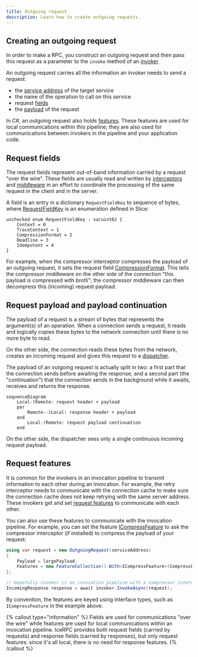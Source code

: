```yaml
---
title: Outgoing request
description: Learn how to create outgoing requests.
---
```


## Creating an outgoing request

In order to make a RPC, you construct an outgoing request and then pass this request as a parameter to the `invoke`
method of an [invoker](invocation-pipeline#the-invoker-abstraction).

An outgoing request carries all the information an invoker needs to send a request:
- the [service address](service-address) of the target service
- the name of the operation to call on this service
- request [fields](#request-fields)
- the [payload](#request-payload-and-payload-continuation) of the request

In C#, an outgoing request also holds [features](#request-features). These features are used for local communications
within this pipeline; they are also used for communications between invokers in the pipeline and your application code.

## Request fields

The request fields represent out-of-band information carried by a request "over the wire". These fields are usually read
and written by [interceptors](interceptor) and [middleware](../dispatch/middleware) in an effort to coordinate the
processing of the same request in the client and in the server.

A field is an entry in a dictionary `RequestFieldKey` to sequence of bytes, where [RequestFieldKey][request-field-key]
is an enumeration defined in Slice:

```slice
unchecked enum RequestFieldKey : varuint62 {
    Context = 0
    TraceContext = 1
    CompressionFormat = 2
    Deadline = 3
    Idempotent = 4
}
```

For example, when the compressor interceptor compresses the payload of an outgoing request, it sets the request field
[CompressionFormat][compression-format]. This tells the compressor middleware on the other side of the connection "this
payload is compressed with brotli"; the compressor middleware can then decompress this (incoming) request payload.

## Request payload and payload continuation

The payload of a request is a stream of bytes that represents the argument(s) of an operation. When a connection sends a
request, it reads and logically copies these bytes to the network connection until there is no more byte to read.

On the other side, the connection reads these bytes from the network, creates an incoming request and gives this request
to a [dispatcher](../dispatch/dispatch-pipeline#the-dispatcher-abstraction).

The payload of an outgoing request is actually split in two: a first part that the connection sends before awaiting the
response, and a second part (the "continuation") that the connection sends in the background while it awaits, receives
and returns the response.

```mermaid
sequenceDiagram
    Local-)Remote: request header + payload
    par
        Remote--)Local: response header + payload
    and
        Local-)Remote: request payload continuation
    end
```

On the other side, the dispatcher sees only a single continuous incoming request payload.

## Request features

It is common for the invokers in an invocation pipeline to transmit information to each other during an invocation. For
example, the retry interceptor needs to communicate with the connection cache to make sure the connection cache does not
keep retrying with the same server address. These invokers get and set [request features][csharp-feature-collection] to
communicate with each other.

You can also use these features to communicate with the invocation pipeline. For example, you can set the feature
[ICompressFeature][compress-feature] to ask the compressor interceptor (if installed) to compress the payload of your
request:

```csharp
using var request = new OutgoingRequest(serviceAddress)
{
    Payload = largePayload,
    Features = new FeatureCollection().With<ICompressFeature>(CompressFeature.Compress)
};

// Hopefully invoker is an invocation pipeline with a compressor interceptor.
IncomingResponse response = await invoker.InvokeAsync(request);
```

By convention, the features are keyed using interface types, such as `ICompressFeature` in the example above.

{% callout type="information" %}
Fields are used for communications "over the wire" while features are used for local communications within an invocation
pipeline. IceRPC provides both request fields (carried by requests) and response fields (carried by responses), but
only request features: since it's all local, there is no need for response features.
{% /callout %}

[csharp-feature-collection]: csharp:IceRpc.Features.FeatureCollection
[request-field-key]: https://github.com/icerpc/icerpc-slice/blob/main/IceRpc/RequestFieldKey.slice
[compression-format]: https://github.com/icerpc/icerpc-slice/blob/main/IceRpc/CompressionFormat.slice
[compress-feature]: csharp:IceRpc.Features.ICompressFeature
